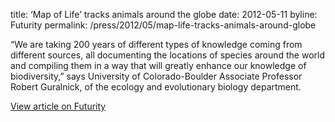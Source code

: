 title: ‘Map of Life’ tracks animals around the globe
date: 2012-05-11
byline:  Futurity
permalink: /press/2012/05/map-life-tracks-animals-around-globe


“We are taking 200 years of different types of knowledge coming from different sources, all documenting the locations of species around the world and compiling them in a way that will greatly enhance our knowledge of biodiversity,” says University of Colorado-Boulder Associate Professor Robert Guralnick, of the ecology and evolutionary biology department.

[View article on Futurity](http://www.futurity.org/map-of-life-tracks-animals-around-the-globe/)
